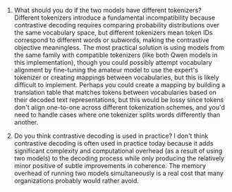 1. What should you do if the two models have different tokenizers?
Different tokenizers introduce a fundamental incompatibility because contrastive decoding requires comparing probability distributions over the same vocabulary space, but different tokenizers mean token IDs correspond to different words or subwords, making the contrastive objective meaningless. The most practical solution is using models from the same family with compatible tokenizers (like both Qwen models in this implementation), though you could possibly attempt vocabulary alignment by fine-tuning the amateur model to use the expert's tokenizer or creating mappings between vocabularies, but this is likely difficult to implement. Perhaps you could create a mapping by building a translation table that matches tokens between vocabularies based on their decoded text representations, but this would be lossy since tokens don't align one-to-one across different tokenization schemes, and you'd need to handle cases where one tokenizer splits words differently than another.
 
2. Do you think contrastive decoding is used in practice?
I don't think contrastive decoding is often used in practice today because it adds significant complexity and computational overhead (as a result of using two models) to the decoding process while only producing the relatively minor positive of subtle improvements in coherence. The memory overhead of running two models simultaneously is a real cost that many organizations probably would rather avoid.
